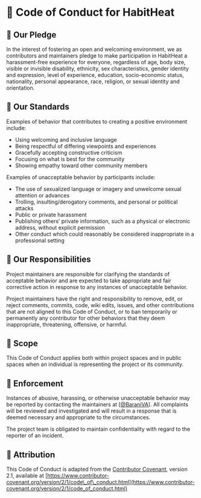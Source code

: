 # 📜 Code of Conduct for HabitHeat

## 🌟 Our Pledge

In the interest of fostering an open and welcoming environment, we as contributors and maintainers pledge to make participation in HabitHeat a harassment-free experience for everyone, regardless of age, body size, visible or invisible disability, ethnicity, sex characteristics, gender identity and expression, level of experience, education, socio-economic status, nationality, personal appearance, race, religion, or sexual identity and orientation.

## 💬 Our Standards

Examples of behavior that contributes to creating a positive environment include:

* Using welcoming and inclusive language
* Being respectful of differing viewpoints and experiences
* Gracefully accepting constructive criticism
* Focusing on what is best for the community
* Showing empathy toward other community members

Examples of unacceptable behavior by participants include:

* The use of sexualized language or imagery and unwelcome sexual attention or advances
* Trolling, insulting/derogatory comments, and personal or political attacks
* Public or private harassment
* Publishing others’ private information, such as a physical or electronic address, without explicit permission
* Other conduct which could reasonably be considered inappropriate in a professional setting

## 👮 Our Responsibilities

Project maintainers are responsible for clarifying the standards of acceptable behavior and are expected to take appropriate and fair corrective action in response to any instances of unacceptable behavior.

Project maintainers have the right and responsibility to remove, edit, or reject comments, commits, code, wiki edits, issues, and other contributions that are not aligned to this Code of Conduct, or to ban temporarily or permanently any contributor for other behaviors that they deem inappropriate, threatening, offensive, or harmful.

## 📢 Scope

This Code of Conduct applies both within project spaces and in public spaces when an individual is representing the project or its community.

## 🚨 Enforcement

Instances of abusive, harassing, or otherwise unacceptable behavior may be reported by contacting the maintainers at \[[@BaraniVA](https://github.com/BaraniVA)]. All complaints will be reviewed and investigated and will result in a response that is deemed necessary and appropriate to the circumstances.

The project team is obligated to maintain confidentiality with regard to the reporter of an incident.

## 🧾 Attribution

This Code of Conduct is adapted from the [Contributor Covenant](https://www.contributor-covenant.org), version 2.1, available at [https://www.contributor-covenant.org/version/2/1/code\_of\_conduct.html](https://www.contributor-covenant.org/version/2/1/code_of_conduct.html)
